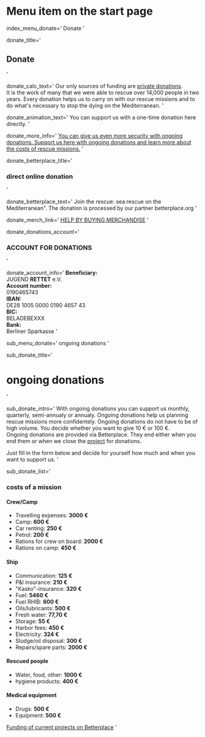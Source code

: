 # Menu item on the start page
index_menu_donate='
Donate
'

donate_title='
## Donate
'

donate_calc_text='
Our only sources of funding are [private donations](/faq#17_Why_do_we_accept_private_donations_only_).  
It is the work of many that we were able to rescue over 14,000 people in two years. Every donation helps us to carry on with our rescue missions and to do what's necessary to stop the dying on the Mediterranean.
'

donate_animation_text='
You can support us with a one-time donation here directly.
'

donate_more_info='
[You can give us even more security with ongoing donations.
Support us here with ongoing donations and learn more about the costs of rescue missions.](./donations)
'

donate_betterplace_title='
### direct online donation
'

donate_betterplace_text='
Join the rescue: sea rescue on the Mediterranean". The donation is processed by our partner betterplace.org
'

donate_merch_link='
[HELP BY BUYING MERCHANDISE](/merch)
'

donate_donations_account='
### ACCOUNT FOR DONATIONS
'

donate_account_info='
**Beneficiary:**  
JUGEND **RETTET** e.V.  
**Account number:**  
0190465743  
**IBAN:**  
DE28 1005 0000 0190 4657 43  
**BIC:**  
BELADEBEXXX  
**Bank:**  
Berliner Sparkasse
'

sub_menu_donate='
ongoing donations
'

sub_donate_title='
# ongoing donations
'

sub_donate_intro='
With ongoing donations you can support us monthly, quarterly, 
semi-annualy or annualy. Ongoing donations help us planning rescue missions more confidentely. Ongoing donations do not have to be of high volume. You decide whether you want to give 10 € or 100 €.  
Ongoing donations are provided via Betterplace. They end either when you end them or when we close the [project](/betterplace) for donations.

Just fill in the form below and decide for yourself how much and when you want to support us.
'

sub_donate_list='
### costs of a mission

#### Crew/Camp

* Travelling expenses: **3000 €**
* Camp: **600 €**
* Car renting: **250 €**
* Petrol: **200 €**
* Rations for crew on board: **2000 €**
* Rations on camp: **450 €**

#### Ship

* Communication: **125 €**
* P&I insurance: **210 €**
* "Kasko"-insurance: **320 €**
* Fuel: **5460 €**
* Fuel RHIB: **600 €**
* Oils/lubricants: **500 €**
* Fresh water: **77,70 €**
* Storage: **55 €**
* Harbor fees: **450 €**
* Electricity: **324 €**
* Sludge/oil disposal: **300 €**
* Repairs/spare parts: **2000 €**

#### Rescued people

* Water, food, other: **1000 €**
* hygiene products: **400 €**

#### Medical equipment

* Drugs: **500 €**
* Equipment: **500 €**

[Funding of current projects on Betterplace](/betterplace)
'
